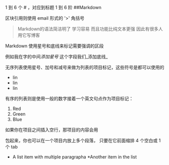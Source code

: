 1 到 6 个 # ，对应到标题 1 到 6 阶
##Markdown


区块引用则使用 email 形式的 '>' 角括号

>Markdown的语法简洁明了
>学习容易
>而且功能比纯文本更强
>因此有很多人用它写博客


Markdown 使用星号和底线来标记需要强调的区段

例如我在字的中间*添加星号*
这个字段我们_添加底线_


无序列表使用星号、加号和减号来做为列表的项目标记，这些符号是都可以使用的

* lin
* lin
* lin

有序的列表则是使用一般的数字接着一个英文句点作为项目标记：

1. Red
2. Green
3. Blue

如果你在项目之间插入空行，那项目的内容会用 <p> 包起来，你也可以在一个项目内放上多个段落，
只要在它前面缩排 4 个空白或 1 个 tab 

* A list item
	with multiple paragrapha
*Another item in the list